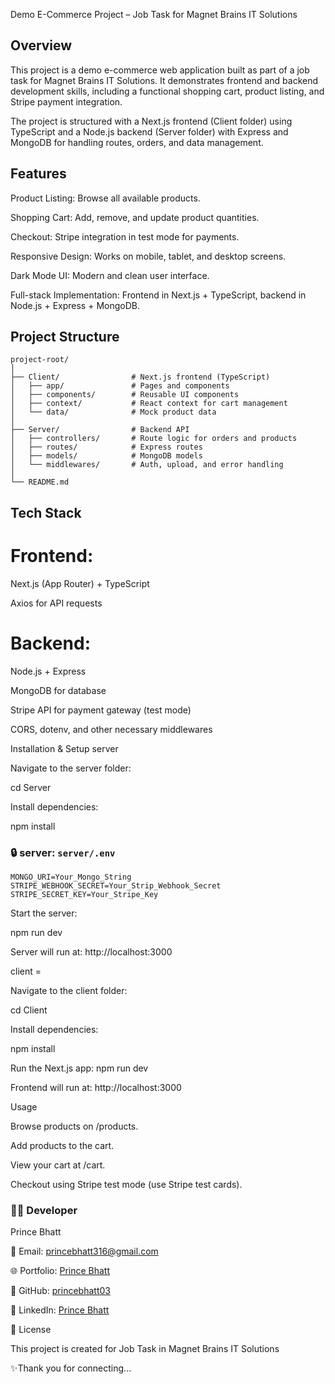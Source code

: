 Demo E-Commerce Project – Job Task for Magnet Brains IT Solutions
## Overview

This project is a demo e-commerce web application built as part of a job task for Magnet Brains IT Solutions. It demonstrates frontend and backend development skills, including a functional shopping cart, product listing, and Stripe payment integration.

The project is structured with a Next.js frontend (Client folder) using TypeScript and a Node.js backend (Server folder) with Express and MongoDB for handling routes, orders, and data management.

## Features

Product Listing: Browse all available products.

Shopping Cart: Add, remove, and update product quantities.

Checkout: Stripe integration in test mode for payments.

Responsive Design: Works on mobile, tablet, and desktop screens.

Dark Mode UI: Modern and clean user interface.

Full-stack Implementation: Frontend in Next.js + TypeScript, backend in Node.js + Express + MongoDB.

## Project Structure
```
project-root/
│
├── Client/                # Next.js frontend (TypeScript)
│   ├── app/               # Pages and components
│   ├── components/        # Reusable UI components
│   ├── context/           # React context for cart management
│   └── data/              # Mock product data
│
├── Server/                # Backend API
│   ├── controllers/       # Route logic for orders and products
│   ├── routes/            # Express routes
│   ├── models/            # MongoDB models
│   └── middlewares/       # Auth, upload, and error handling
│
└── README.md
```
## Tech Stack

# Frontend:

Next.js (App Router) + TypeScript

Axios for API requests

# Backend:

Node.js + Express

MongoDB for database

Stripe API for payment gateway (test mode)

CORS, dotenv, and other necessary middlewares

Installation & Setup
server

Navigate to the server folder:

cd Server

Install dependencies:

npm install

### 🔒 server: `server/.env`
```env
MONGO_URI=Your_Mongo_String
STRIPE_WEBHOOK_SECRET=Your_Strip_Webhook_Secret
STRIPE_SECRET_KEY=Your_Stripe_Key
```

Start the server:

npm run dev

Server will run at: http://localhost:3000

client =

Navigate to the client folder:

cd Client

Install dependencies:

npm install

Run the Next.js app:
npm run dev

Frontend will run at: http://localhost:3000

Usage

Browse products on /products.

Add products to the cart.

View your cart at /cart.

Checkout using Stripe test mode (use Stripe test cards).

### 👨‍💻 Developer
Prince Bhatt

📧 Email: princebhatt316@gmail.com

🌐 Portfolio: [Prince Bhatt](https://princebhatt03.github.io/Portfolio)

💼 GitHub: [princebhatt03](https://github.com/princebhatt03)

💬 LinkedIn: [Prince Bhatt](https://www.linkedin.com/in/prince-bhatt-0958a725a/)

📄 License

This project is created for Job Task in Magnet Brains IT Solutions

✨Thank you for connecting...
